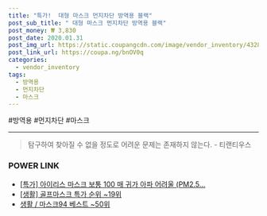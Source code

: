 ```yaml
--- 
title: "특가!  대형 마스크 먼지차단 방역용 블랙" 
post_sub_title: " 대형 마스크 먼지차단 방역용 블랙" 
post_money: ₩ 3,830 
post_date: 2020.01.31 
post_img_url: https://static.coupangcdn.com/image/vendor_inventory/4328/ba52ff1e4ce71c7b4605a086b6202829c606941e28b14a1ce1b3a96fd26e.jpg 
post_link_url: https://coupa.ng/bnOV0q 
categories: 
  - vendor_inventory 
tags: 
  - 방역용 
  - 먼지차단 
  - 마스크 
--- 
```

  #방역용 #먼지차단 #마스크 
<hr> 

> 탐구하여 찾아질 수 없을 정도로 어려운 문제는 존재하지 않는다. - 티랜티우스 


### POWER LINK

* <a href="https://blog.naver.com/santokki14/221790957652" target="_blank">[특가] 아이리스 마스크 보통 100 매 귀가 아파 어려울 (PM2.5...</a>
* <a href="https://blog.naver.com/sakai111/221788741102" target="_blank"> [생활] 골프마스크 특가 순위 ~19위</a>
* <a href="https://blog.naver.com/santokki14/221786491030" target="_blank">생활 / 마스크94 베스트 ~50위</a>
